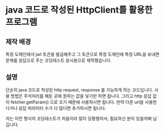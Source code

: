 # java 코드로 작성된 HttpClient를 활용한 프로그램

## 제작 배경
특정 도메인에서 jwt 토큰을 발급해주고 
그 토큰으로 특정 도메인에 특정 URL을 보내면 문제를 응답으로 주는 코딩테스트 응시용으로 제작했습니다.

## 설명
단순히 java 코드로 작성된 http request, response 를 가능하게 하는 코드입니다.
사용 방법은 주석처리를 해둔 곳에 원하는 값을 넣기만 하면 됩니다.
그리고 http 응답 값이 fetcher.getParam() 으로 오기 때문에 사용하시면 됩니다.
만약 다른 url을 사용한다거나 응답 파라미터 수가 더 많다면 추가하시면 됩니다.

저는 이런 형식의 코딩테스트가 처음이라 많이 당황했어서, 필요하신 분이 있을까봐 남깁니다.
